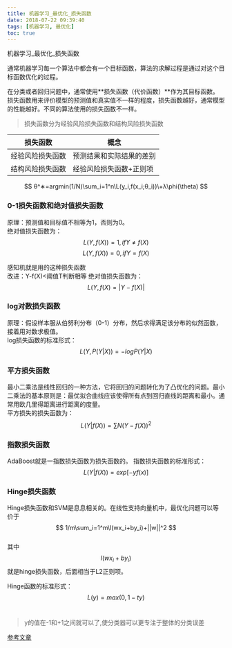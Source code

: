 ```yaml
---
title: 机器学习_最优化_损失函数
date: 2018-07-22 09:39:40
tags: [机器学习, 最优化]
toc: true
---
```


机器学习_最优化_损失函数

<!--more-->
通常机器学习每一个算法中都会有一个目标函数，算法的求解过程是通过对这个目标函数优化的过程。

在分类或者回归问题中，通常使用**损失函数（代价函数）**作为其目标函数。损失函数用来评价模型的预测值和真实值不一样的程度，损失函数越好，通常模型的性能越好。不同的算法使用的损失函数不一样。 
>损失函数分为经验风险损失函数和结构风险损失函数

|损失函数|概念|
|--|--|
|经验风险损失函数|预测结果和实际结果的差别|
|结构风险损失函数|经验风险损失函数+正则项|

$$ θ^∗=argmin(1/N)\sum_i=1^n\L(y_i,f(x_i;θ_i))\+λ\phi(\theta) $$


### 0-1损失函数和绝对值损失函数 
原理：预测值和目标值不相等为1，否则为0。<br>绝对值损失函数为：<br>
$$ L(Y,f(X))=1, if Y≠f(X)$$
$$ L(Y,f(X))=0, if Y=f(X)$$

感知机就是用的这种损失函数<br>
改进：Y-f(X)<阈值T判断相等
绝对值损失函数为： 
$$ L(Y,f(X)=|Y−f(X)| $$


### log对数损失函数
原理：假设样本服从伯努利分布（0-1）分布，然后求得满足该分布的似然函数，接着用对数求极值。<br>
log损失函数的标准形式： <br>
$$ L(Y,P(Y|X))=−logP(Y|X) $$


### 平方损失函数 
最小二乘法是线性回归的一种方法，它将回归的问题转化为了凸优化的问题。最小二乘法的基本原则是：最优拟合曲线应该使得所有点到回归直线的距离和最小。通常用欧几里得距离进行距离的度量。<br>平方损失的损失函数为： <br>
$$ L(Y|f(X))=∑N(Y−f(X))^2 $$



### 指数损失函数 
AdaBoost就是一指数损失函数为损失函数的。 
指数损失函数的标准形式： <br>
$$ L(Y|f(X))=exp[−yf(x)]  $$


### Hinge损失函数 
Hinge损失函数和SVM是息息相关的。在线性支持向量机中，最优化问题可以等价于<br> 
$$ 1/m\sum_i=1^m\l(wx_i+by_i)+||w||^2 $$<br>
其中$$ l(wx_i+by_i) $$ 就是hinge损失函数，后面相当于L2正则项。 

Hinge函数的标准形式： <br>
$$ L(y)=max(0,1−ty) $$<br>
>y的值在-1和+1之间就可以了,使分类器可以更专注于整体的分类误差



[参考文章](https://blog.csdn.net/weixin_37933986/article/details/68488339)